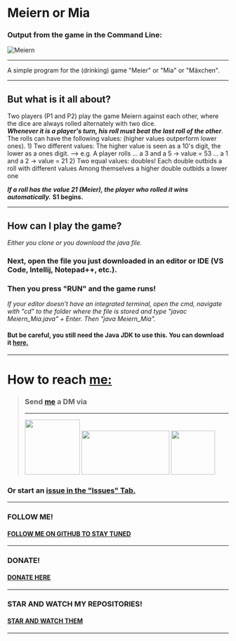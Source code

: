 # Meiern or Mia
### **Output from the game in the Command Line:**
![Meiern](https://user-images.githubusercontent.com/71566988/114567406-831fbf00-9c73-11eb-812e-f0c6b85feb22.gif "Output from the game in the Command Line")
****
A simple program for the (drinking) game "Meier" or "Mia" or "Mäxchen".
****
## **But what is it all about?**
Two players (P1 and P2) play the game Meiern against each other,
where the dice are always rolled alternately with two dice.<br>
***Whenever it is a player's turn, his roll must beat the last roll of the other***.<br>
The rolls can have the following values: (higher values outperform lower ones).
    1) Two different values:
        The higher value is seen as a 10's digit, the lower as a ones digit.
        --> e.g. A player rolls ... a 3 and a 5 -> value = 53
                                    ... a 1 and a 2 -> value = 21
    2) Two equal values: doubles!
        Each double outbids a roll with different values
        Among themselves a higher double outbids a lower one
        
***If a roll has the value 21 (Meier), the player who rolled it wins automatically.***
**S1 begins.**
*****
## **How can I play the game?**
*Either you clone or you download the java file.*<br>
### Next, open the file you just downloaded in an editor or IDE (VS Code, Intellij, Notepad++, etc.).<br>
### Then you press "RUN" and the game runs!
*If your editor doesn't have an integrated terminal, open the cmd, navigate with "cd" to the folder where the file is stored and type "javac Meiern_Mia.java" + Enter. Then "java Meiern_Mia".* <br>
#### **But be careful, you still need the Java JDK to use this. You can download it [here.](https://www.oracle.com/java/technologies/javase-jdk16-downloads.html "Downlaod the Java JDK HERE!")**
****
# How to reach [me:](https://github.com/JakeGame3/AboutMe) <br>

> ### **Send [me](https://github.com/JakeGame3/AboutMe) a DM via** <br>
> ****
>[<img src="https://media.giphy.com/media/Fo5y4K3GD3RYijvsCS/giphy.gif" width="125" height="125"/>](https://discordapp.com/users/601715164835741696 "Send me a MESSAGE via Discord")
>[<img src="https://media.giphy.com/media/iFgzUCWgxj7B22ik2K/giphy.gif" width="200" height="100"/>](https://www.reddit.com/user/JakeGame3 "Send me a MESSAGE via Reddit") 
>[<img src="https://techcrunch.com/wp-content/uploads/2014/06/twitter-rise.gif?w=1390&crop=1" width="100" height="100"/>](https://twitter.com/Jake_Game3 "Send me a MESSAGE via Twitter")
### Or start an [issue in the "Issues" Tab.](https://github.com/JakeGame3/Meiern/issues "Create an issue!")
****
### FOLLOW ME!
#### [FOLLOW ME ON GITHUB TO STAY TUNED](https://github.com/JakeGame3 "Follow")
****
### DONATE!
#### [DONATE HERE](https://paypal.me/conceptblitz "Donate")
****
### STAR AND WATCH MY REPOSITORIES!
#### [STAR AND WATCH THEM](https://github.com/JakeGame3?tab=repositories " Star and Watch")
****
